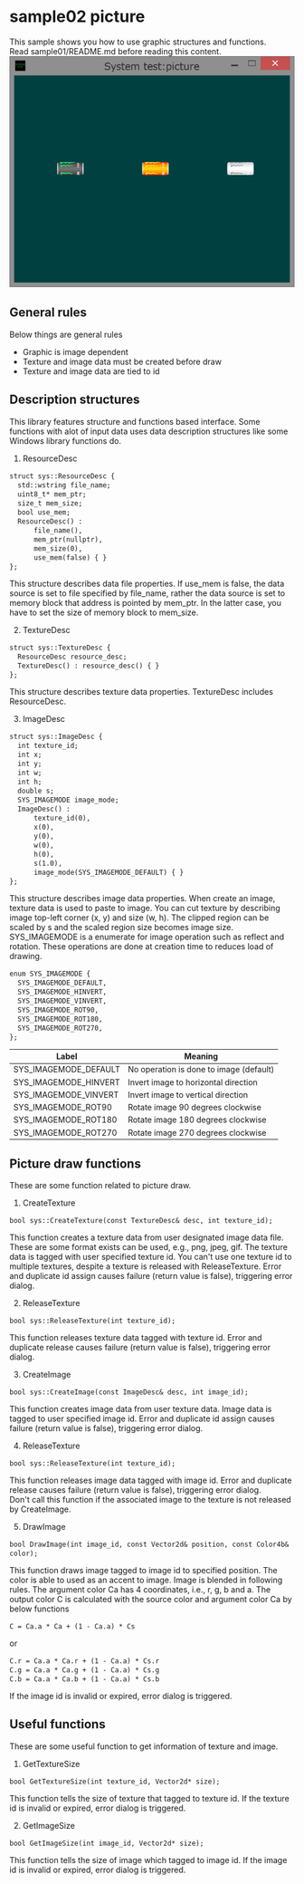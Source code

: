 ﻿sample02 picture
====
This sample shows you how to use graphic structures and functions.<br>
Read sample01/README.md before reading this content.<br>
<img src="doc/screen_shot.png" width="656" title="screen_shot"><br>

General rules
----
Below things are general rules

 * Graphic is image dependent
 * Texture and image data must be created before draw
 * Texture and image data are tied to id

Description structures
----
This library features structure and functions based interface. Some functions with alot of input data uses data description structures like some Windows library functions do.

1. ResourceDesc
```
struct sys::ResourceDesc {
  std::wstring file_name;
  uint8_t* mem_ptr;
  size_t mem_size;
  bool use_mem;
  ResourceDesc() :
      file_name(),
      mem_ptr(nullptr),
      mem_size(0),
      use_mem(false) { }
};
```
This structure describes data file properties. If use_mem is false, the data source is set to file specified by file_name, rather the data source is set to memory block that address is pointed by mem_ptr. In the latter case, you have to set the size of memory block to mem_size.

2. TextureDesc
```
struct sys::TextureDesc {
  ResourceDesc resource_desc;
  TextureDesc() : resource_desc() { }
};
```
This structure describes texture data properties. TextureDesc includes ResourceDesc.

3. ImageDesc
```
struct sys::ImageDesc {
  int texture_id;
  int x;
  int y;
  int w;
  int h;
  double s;
  SYS_IMAGEMODE image_mode;
  ImageDesc() :
      texture_id(0),
      x(0),
      y(0),
      w(0),
      h(0),
      s(1.0),
      image_mode(SYS_IMAGEMODE_DEFAULT) { }
};
```
This structure describes image data properties. When create an image, texture data is used to paste to image. You can cut texture by describing image top-left corner (x, y) and size (w, h). The clipped region can be scaled by s and the scaled region size becomes image size.<br>
SYS_IMAGEMODE is a enumerate for image operation such as reflect and rotation. These operations are done at creation time to reduces load of drawing.
```
enum SYS_IMAGEMODE {
  SYS_IMAGEMODE_DEFAULT,
  SYS_IMAGEMODE_HINVERT,
  SYS_IMAGEMODE_VINVERT,
  SYS_IMAGEMODE_ROT90,
  SYS_IMAGEMODE_ROT180,
  SYS_IMAGEMODE_ROT270,
};
```

|Label|Meaning|
|---|---|
|SYS_IMAGEMODE_DEFAULT|No operation is done to image (default)|
|SYS_IMAGEMODE_HINVERT|Invert image to horizontal direction|
|SYS_IMAGEMODE_VINVERT|Invert image to vertical direction|
|SYS_IMAGEMODE_ROT90|Rotate image 90 degrees clockwise|
|SYS_IMAGEMODE_ROT180|Rotate image 180 degrees clockwise|
|SYS_IMAGEMODE_ROT270|Rotate image 270 degrees clockwise|

Picture draw functions
----
These are some function related to picture draw.

1. CreateTexture
```
bool sys::CreateTexture(const TextureDesc& desc, int texture_id);
```
This function creates a texture data from user designated image data file. These are some format exists can be used, e.g., png, jpeg, gif. The texture data is tagged with user specified texture id. You can't use one texture id to multiple textures, despite a texture is released with ReleaseTexture. Error and duplicate id assign causes failure (return value is false), triggering error dialog.

2. ReleaseTexture
```
bool sys::ReleaseTexture(int texture_id);
```
This function releases texture data tagged with texture id. Error and duplicate release causes failure (return value is false), triggering error dialog.

3. CreateImage
```
bool sys::CreateImage(const ImageDesc& desc, int image_id);
```
This function creates image data from user texture data. Image data is tagged to user specified image id. Error and duplicate id assign causes failure (return value is false), triggering error dialog.

4. ReleaseTexture
```
bool sys::ReleaseTexture(int texture_id);
```
This function releases image data tagged with image id. Error and duplicate release causes failure (return value is false), triggering error dialog.<br>
Don't call this function if the associated image to the texture is not released by CreateImage.

5. DrawImage
```
bool DrawImage(int image_id, const Vector2d& position, const Color4b& color);
```
This function draws image tagged to image id to specified position. The color is able to used as an accent to image. Image is blended in following rules. The argument color Ca has 4 coordinates, i.e., r, g, b and a. The output color C is calculated with the source color and argument color Ca by below functions
```
C = Ca.a * Ca + (1 - Ca.a) * Cs
```
or
```
C.r = Ca.a * Ca.r + (1 - Ca.a) * Cs.r
C.g = Ca.a * Ca.g + (1 - Ca.a) * Cs.g
C.b = Ca.a * Ca.b + (1 - Ca.a) * Cs.b
```
If the image id is invalid or expired, error dialog is triggered.

Useful functions
----
These are some useful function to get information of texture and image.

1. GetTextureSize
```
bool GetTextureSize(int texture_id, Vector2d* size);
```
This function tells the size of texture that tagged to texture id.
If the texture id is invalid or expired, error dialog is triggered.

2. GetImageSize
```
bool GetImageSize(int image_id, Vector2d* size);
```
This function tells the size of image which tagged to image id.
If the image id is invalid or expired, error dialog is triggered.
